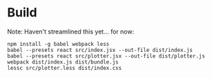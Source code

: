 # Build 

Note: Haven't streamlined this yet... for now: 

```shell
npm install -g babel webpack less
babel --presets react src/index.jsx --out-file dist/index.js
babel --presets react src/plotter.jsx --out-file dist/plotter.js
webpack dist/index.js dist/bundle.js
lessc src/plotter.less dist/index.css
```
